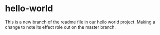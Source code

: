# hello-world


This is a new branch of the readme file in our hello world project.  Making a change to note its effect role out on the master branch.
